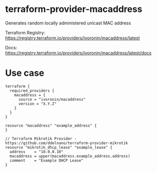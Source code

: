 # terraform-provider-macaddress
Generates random locally administered unicast MAC address

Terraform Registry: https://registry.terraform.io/providers/ivoronin/macaddress/latest

Docs: https://registry.terraform.io/providers/ivoronin/macaddress/latest/docs

# Use case
```hcl
terraform {
  required_providers {
    macaddress = {
      source = "ivoronin/macaddress"
      version = "X.Y.Z"
    }
  }
}

resource "macaddress" "example_address" {
}

// Terraform Mikrotik Provider - https://github.com/ddelnano/terraform-provider-mikrotik
resource "mikrotik_dhcp_lease" "example_lease" {
  address    = "10.0.0.10"
  macaddress = upper(macaddress.example_address.address)
  comment    = "Example DHCP Lease"
}
```
